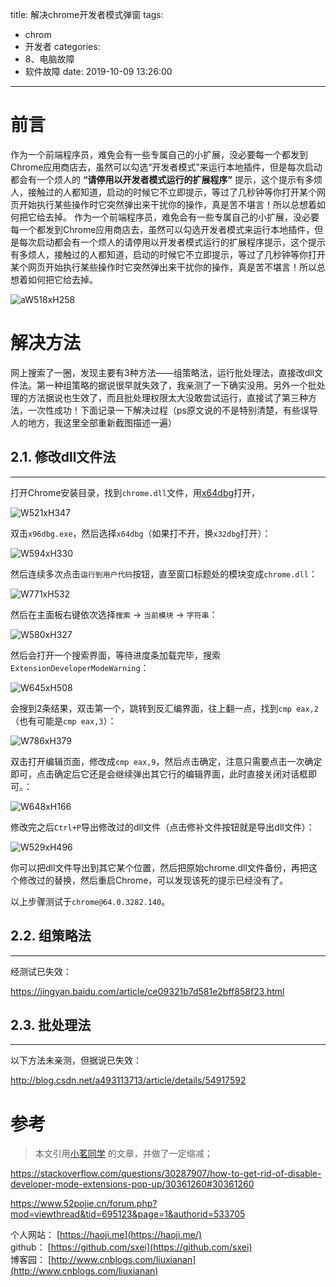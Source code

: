 title: 解决chrome开发者模式弹窗
tags:
  - chrom
  - 开发者
categories:
  - 8、电脑故障
  - 软件故障
date: 2019-10-09 13:26:00
---
# 前言


作为一个前端程序员，难免会有一些专属自己的小扩展，没必要每一个都发到Chrome应用商店去，虽然可以勾选“开发者模式”来运行本地插件，但是每次启动都会有一个烦人的 **“请停用以开发者模式运行的扩展程序”** 提示，这个提示有多烦人，接触过的人都知道，启动的时候它不立即提示，等过了几秒钟等你打开某个网页开始执行某些操作时它突然弹出来干扰你的操作，真是苦不堪言！所以总想着如何把它给去掉。
作为一个前端程序员，难免会有一些专属自己的小扩展，没必要每一个都发到Chrome应用商店去，虽然可以勾选开发者模式来运行本地插件，但是每次启动都会有一个烦人的请停用以开发者模式运行的扩展程序提示，这个提示有多烦人，接触过的人都知道，启动的时候它不立即提示，等过了几秒钟等你打开某个网页开始执行某些操作时它突然弹出来干扰你的操作，真是苦不堪言！所以总想着如何把它给去掉。

![aW518xH258](http://image.haoji.me/201803/20180312_142912_913_8332.png)

# 解决方法

网上搜索了一圈，发现主要有3种方法——组策略法，运行批处理法，直接改dll文件法。第一种组策略的据说很早就失效了，我亲测了一下确实没用。另外一个批处理的方法据说也生效了，而且批处理权限太大没敢尝试运行，直接试了第三种方法，一次性成功！下面记录一下解决过程（ps原文说的不是特别清楚，有些误导人的地方，我这里全部重新截图描述一遍）


## 2.1. 修改dll文件法
---

打开Chrome安装目录，找到`chrome.dll`文件，用[x64dbg](http://www.jb51.net/softs/467705.html)打开，

![W521xH347](http://res.haoji.me/blog/images/transparent.gif)

双击`x96dbg.exe`，然后选择`x64dbg`（如果打不开，换`x32dbg`打开）：

![W594xH330](http://res.haoji.me/blog/images/transparent.gif)

然后连续多次点击`运行到用户代码`按钮，直至窗口标题处的模块变成`chrome.dll`：

![W771xH532](http://res.haoji.me/blog/images/transparent.gif)

然后在主面板右键依次选择`搜索` -> `当前模块` -> `字符串`：

![W580xH327](http://res.haoji.me/blog/images/transparent.gif)

然后会打开一个搜索界面，等待进度条加载完毕，搜索`ExtensionDeveloperModeWarning`：

![W645xH508](http://res.haoji.me/blog/images/transparent.gif)

会搜到2条结果，双击第一个，跳转到反汇编界面，往上翻一点，找到`cmp eax,2`（也有可能是`cmp eax,3`）：

![W786xH379](http://res.haoji.me/blog/images/transparent.gif)

双击打开编辑页面，修改成`cmp eax,9`，然后点击确定，注意只需要点击一次确定即可，点击确定后它还是会继续弹出其它行的编辑界面，此时直接关闭对话框即可。：

![W648xH166](http://res.haoji.me/blog/images/transparent.gif)

修改完之后`Ctrl+P`导出修改过的dll文件（点击修补文件按钮就是导出dll文件）：

![W529xH496](http://res.haoji.me/blog/images/transparent.gif)

你可以把dll文件导出到其它某个位置，然后把原始chrome.dll文件备份，再把这个修改过的替换，然后重启Chrome，可以发现该死的提示已经没有了。

以上步骤测试于`chrome@64.0.3282.140`。

## 2.2. 组策略法
---

经测试已失效：

https://jingyan.baidu.com/article/ce09321b7d581e2bff858f23.html

## 2.3. 批处理法
---

以下方法未亲测，但据说已失效：

http://blog.csdn.net/a493113713/article/details/54917592

# 参考


>本文引用[小茗同学](https://haoji.me/) 的文章，并做了一定缩减；

https://stackoverflow.com/questions/30287907/how-to-get-rid-of-disable-developer-mode-extensions-pop-up/30361260#30361260

https://www.52pojie.cn/forum.php?mod=viewthread&tid=695123&page=1&authorid=533705

个人网站： [https://haoji.me](https://haoji.me/)  
github： [https://github.com/sxei](https://github.com/sxei)  
博客园： [http://www.cnblogs.com/liuxianan](http://www.cnblogs.com/liuxianan)
